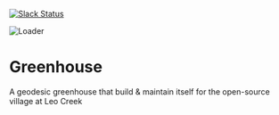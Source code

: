 [![Slack Status](http://accret.io/badge.svg)](http://accret.io)

![Loader](screenshots/screen_shot_2016-11-29_at_8.28.11_pm.png)

# Greenhouse

A geodesic greenhouse that build & maintain itself for the open-source
village at Leo Creek

